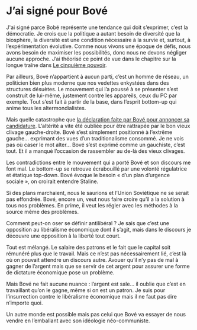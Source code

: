 # J’ai signé pour Bové

J'ai signé parce Bobé représente une tendance qui doit s’exprimer, c’est la démocratie. Je crois que la politique a autant besoin de diversité que la biosphère, la diversité est une condition nécessaire à la survie et, surtout, à l’expérimentation évolutive. Comme nous vivons une époque de défis, nous avons besoin de maximiser les possibilités, donc nous ne devons négliger aucune approche. J’ai théorisé ce point de vue dans le chapitre sur la longue traîne dans [Le cinquième pouvoir](/le-cinquieme-pouvoir/).

Par ailleurs, Bové n’appartient à aucun parti, c’est un homme de réseau, un politicien bien plus moderne que nos vedettes enkystées dans des structures désuètes. Le mouvement qui l’a poussé à se présenter s’est construit de lui-même, justement contre les appareils, ceux du PC par exemple. Tout s’est fait à partir de la base, dans l’esprit bottom-up qui anime tous les altermondialistes.

Mais quelle catastrophe que [la déclaration faite par Bové pour annoncer sa candidature](http://www.unisavecbove.org/spip.php?article424). L’altérité a vite été oubliée pour être rattrapée par le bon vieux clivage gauche-droite. Bové s’est simplement positionné à l’extrême gauche… exprimant des vues d’un traditionalisme consommé. Je ne vois pas où caser le mot alter… Bové s’est exprimé comme un gauchiste, c’est tout. Et il a manqué l’occasion de rassembler au de-là des vieux clivages.

Les contradictions entre le mouvement qui a porté Bové et son discours me font mal. Le bottom-up se retrouve écrabouillé par une volonté régulatrice et étatique top-down. Bové évoque le besoin « d’un plan d’urgence sociale », on croirait entendre Staline.

Si des plans marchaient, nous le saurions et l’Union Soviétique ne se serait pas effondrée. Bové, encore un, veut nous faire croire qu’il a la solution à tous nos problèmes. En prime, il veut les régler avec les méthodes à la source même des problèmes.

Comment peut-on oser se définir antilibéral ? Je sais que c’est une opposition au libéralisme économique dont il s’agit, mais dans le discours je découvre une opposition à la liberté tout court.

Tout est mélangé. Le salaire des patrons et le fait que le capital soit rémunéré plus que le travail. Mais ce n’est pas nécessairement lié, c’est là où on pouvait attendre un discours autre. Avouer qu’il n’y pas de mal à gagner de l’argent mais que se servir de cet argent pour assurer une forme de dictature économique pose un problème.

Mais Bové ne fait aucune nuance : l’argent est sale… il oublie que c’est en travaillant qu’on le gagne, même si on est un patron. Je suis pour l’insurrection contre le libéralisme économique mais il ne faut pas dire n’importe quoi.

Un autre monde est possible mais pas celui que Bové va essayer de nous vendre en l’emballant avec son idéologie néo-communiste.